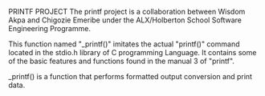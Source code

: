 PRINTF PROJECT 
The printf project is a collaboration between Wisdom Akpa and Chigozie Emeribe under the ALX/Holberton School Software Engineering Programme.

This function named "_printf()" imitates the actual "printf()" command located in the stdio.h library of C programming Language. It contains some of the basic features and functions found in the manual 3 of "printf".

_printf() is a function that performs formatted output conversion and print data. 
